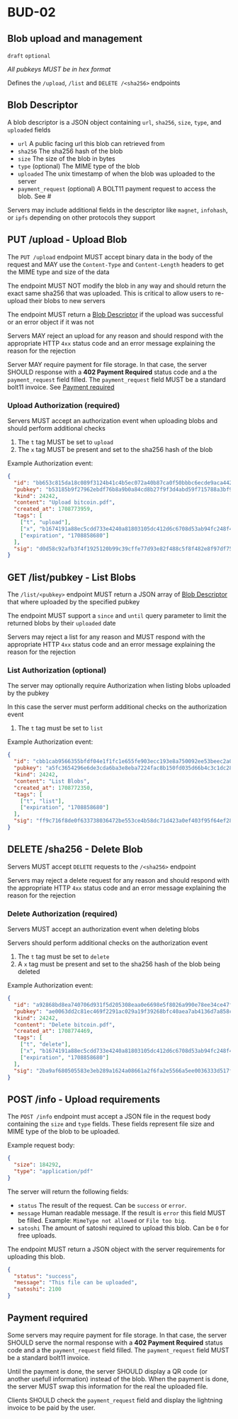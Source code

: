 BUD-02
======

Blob upload and management
--------------------------

`draft` `optional`

_All pubkeys MUST be in hex format_

Defines the `/upload`, `/list` and `DELETE /<sha256>` endpoints

## Blob Descriptor

A blob descriptor is a JSON object containing `url`, `sha256`, `size`, `type`, and `uploaded` fields

- `url` A public facing url this blob can retrieved from
- `sha256` The sha256 hash of the blob
- `size` The size of the blob in bytes
- `type` (optional) The MIME type of the blob
- `uploaded` The unix timestamp of when the blob was uploaded to the server
- `payment_request` (optional) A BOLT11 payment request to access the blob. See #

Servers may include additional fields in the descriptor like `magnet`, `infohash`, or `ipfs` depending on other protocols they support

## PUT /upload - Upload Blob

The `PUT /upload` endpoint MUST accept binary data in the body of the request and MAY use the `Content-Type` and `Content-Length` headers to get the MIME type and size of the data

The endpoint MUST NOT modify the blob in any way and should return the exact same sha256 that was uploaded. This is critical to allow users to re-upload their blobs to new servers

The endpoint MUST return a [Blob Descriptor](#blob-descriptor) if the upload was successful or an error object if it was not

Servers MAY reject an upload for any reason and should respond with the appropriate HTTP `4xx` status code and an error message explaining the reason for the rejection

Server MAY require payment for file storage. In that case, the server SHOULD response with a **402 Payment Required** status code and a the `payment_request` field filled. The `payment_request` field MUST be a standard bolt11 invoice. See [Payment required](#payment-required)

### Upload Authorization (required)

Servers MUST accept an authorization event when uploading blobs and should perform additional checks

1. The `t` tag MUST be set to `upload`
2. The `x` tag MUST be present and set to the sha256 hash of the blob

Example Authorization event:

```json
{
  "id": "bb653c815da18c089f3124b41c4b5ec072a40b87ca0f50bbbc6ecde9aca442eb",
  "pubkey": "b53185b9f27962ebdf76b8a9b0a84cd8b27f9f3d4abd59f715788a3bf9e7f75e",
  "kind": 24242,
  "content": "Upload bitcoin.pdf",
  "created_at": 1708773959,
  "tags": [
    ["t", "upload"],
    ["x", "b1674191a88ec5cdd733e4240a81803105dc412d6c6708d53ab94fc248f4f553"],
    ["expiration", "1708858680"]
  ],
  "sig": "d0d58c92afb3f4f1925120b99c39cffe77d93e82f488c5f8f482e8f97df75c5357175b5098c338661c37d1074b0a18ab5e75a9df08967bfb200930ec6a76562f"
}
```

## GET /list/pubkey - List Blobs

The `/list/<pubkey>` endpoint MUST return a JSON array of [Blob Descriptor](#blob-descriptor) that where uploaded by the specified pubkey

The endpoint MUST support a `since` and `until` query parameter to limit the returned blobs by their `uploaded` date

Servers may reject a list for any reason and MUST respond with the appropriate HTTP `4xx` status code and an error message explaining the reason for the rejection

### List Authorization (optional)

The server may optionally require Authorization when listing blobs uploaded by the pubkey

In this case the server must perform additional checks on the authorization event

1. The `t` tag must be set to `list`

Example Authorization event:

```json
{
  "id": "cbb1cab9566355bfdf04e1f1fc1e655fe903ecc193e8a750092ee53beec2a0e8",
  "pubkey": "a5fc3654296e6de3cda6ba3e8eba7224fac8b150fd035d66b4c3c1dc2888b8fc",
  "kind": 24242,
  "content": "List Blobs",
  "created_at": 1708772350,
  "tags": [
    ["t", "list"],
    ["expiration", "1708858680"]
  ],
  "sig": "ff9c716f8de0f633738036472be553ce4b58dc71d423a0ef403f95f64ef28582ef82129b41d4d0ef64d2338eb4aeeb66dbc03f8b3a3ed405054ea8ecb14fa36c"
}
```

## DELETE /sha256 - Delete Blob

Servers MUST accept `DELETE` requests to the `/<sha256>` endpoint

Servers may reject a delete request for any reason and should respond with the appropriate HTTP `4xx` status code and an error message explaining the reason for the rejection

### Delete Authorization (required)

Servers MUST accept an authorization event when deleting blobs

Servers should perform additional checks on the authorization event

1. The `t` tag must be set to `delete`
2. A `x` tag must be present and set to the sha256 hash of the blob being deleted

Example Authorization event:

```json
{
  "id": "a92868bd8ea740706d931f5d205308eaa0e6698e5f8026a990e78ee34ce47fe8",
  "pubkey": "ae0063dd2c81ec469f2291ac029a19f39268bfc40aea7ab4136d7a858c3a06de",
  "kind": 24242,
  "content": "Delete bitcoin.pdf",
  "created_at": 1708774469,
  "tags": [
    ["t", "delete"],
    ["x", "b1674191a88ec5cdd733e4240a81803105dc412d6c6708d53ab94fc248f4f553"],
    ["expiration", "1708858680"]
  ],
  "sig": "2ba9af680505583e3eb289a1624a08661a2f6fa2e5566a5ee0036333d517f965e0ffba7f5f7a57c2de37e00a2e85fd7999076468e52bdbcfad8abb76b37a94b0"
}
```
## POST /info - Upload requirements

The `POST /info` endpoint must accept a JSON file in the request body containing the `size` and `type` fields. These fields represent file size and MIME type of the blob to be uploaded.

Example request body:

```json
{
  "size": 184292,
  "type": "application/pdf"
}
```

The server will return the following fields:

- `status` The result of the request. Can be `success` or `error`.
- `message` Human readable message. If the result is `error` this field MUST be filled. Example: `MimeType not allowed` or `File too big`.
- `satoshi` The amount of satoshi required to upload this blob. Can be `0` for free uploads.

The endpoint MUST return a JSON object with the server requirements for uploading this blob.

```json
{
  "status": "success",
  "message": "This file can be uploaded",
  "satoshi": 2100
}
```

## Payment required

Some servers may require payment for file storage. In that case, the server SHOULD serve the normal response with a **402 Payment Required** status code and a the `payment_request` field filled. The `payment_request` field MUST be a standard bolt11 invoice.

Until the payment is done, the server SHOULD display a QR code (or another usefull information) instead of the blob. When the payment is done, the server MUST swap this information for the real the uploaded file.

Clients SHOULD check the `payment_request` field and display the lightning invoice to be paid by the user.